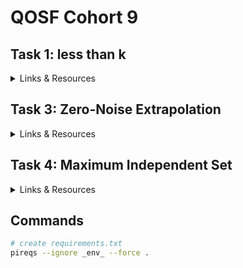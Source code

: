 # QOSF Cohort 9

## Task 1: less than k

<details>
    <summary>Links & Resources</summary>
  <ul>
    <li>
      <a href=https://pyqml.medium.com/comparing-two-numbers-using-a-quantum-algorithm-22910cea56aa>Comparing Two Numbers Using Quantum Algorithm</a>
    </li>
    <li>
      <a href=https://www.pyqml.com/volume1?provider=medium&origin=comparingnumbers>Hands-on ML with Python - Vol 1</a>
    </li>
    <li>
      <a href=https://quantumcomputinguk.org/tutorials/integer-comparison-in-qiskit>Integer Comparison in Qiskit</a>
    </li>
    <li>
      <a href=https://www.youtube.com/watch?v=AmqvNmzeRkA>Quantum algorithm 2 - Quantum Integer Comparison</a>
    </li>
    <li>
      <a href=https://arxiv.org/ftp/quant-ph/papers/0605/0605003.pdf>Solving mathematical problems with quantum search algorithm</a>
    </li>
</details>

## Task 3: Zero-Noise Extrapolation

<details>
    <summary>Links & Resources</summary>
    <ul>
        <li>
            <a href=https://mitiq.readthedocs.io/en/stable/guide/zne-5-theory.html>Mitiq Docs' Theory</a> | <a href=https://mitiq.readthedocs.io/en/stable/guide/zne.html> User Guide's ZNE</a>
        </li>
        <li>
            <a href=https://arxiv.org/abs/2005.10921>Digital zero noise extrapolation for quantum error mitigation - Arxiv</a>
        </li>
        <li>
            <a href=https://github.com/qiskit-community/prototype-zne>Qiskit Community - Prototype ZNE - GitHub</a>
        </li>
    </ul>
</details>

## Task 4: Maximum Independent Set

<details>
    <summary>Links & Resources</summary>
    <ul>
        <li>
            References from source: <a href=https://pulser.readthedocs.io/en/stable/index.html>Pulser</a>| <a href=https://queracomputing.github.io/Bloqade.jl/dev/>Bloqade</a>
        </li>
        <li><a href=https://en.wikipedia.org/wiki/Maximal_independent_set>Wikipedia - Maximal Independent Set</a></li>
        <li>
            <a href=https://www.quera.com/glossary/maximum-independent-set> QuEra - Maximum Independent Set</a>
        </li>
        <li>
            <a href=https://networkx.org/documentation/stable/reference/algorithms/generated/networkx.algorithms.mis.maximal_independent_set.html>NetworkX - Maximal Independent Set</a>
        </li>
        <li>
            <a href=https://ali-ibrahim137.github.io/competitive/programming/2020/01/02/maximum-independent-set-in-bipartite-graphs.html>GitHub page on Maximum Independent set in Bipartite Graphs</a>
        </li>
        <li>
            <a href=https://docs.classiq.io/latest/tutorials/applications/optimization/max-independent-set/max-independent-set/>Classiq - MIS</a>
        </li>
    </ul>
</details>


## Commands

```bash
# create requirements.txt
pireqs --ignore _env_ --force .
```